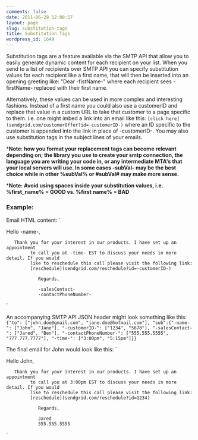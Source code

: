 ```yaml
---
comments: false
date: 2011-06-29 12:08:57
layout: page
slug: substitution-tags
title: Substitution Tags
wordpress_id: 1649
---
```


Substitution tags are a feature available via the SMTP API that allow you to easily generate dynamic content for each recipient on your list. When you send to a list of recipients over SMTP API you can specify substitution values for each recipient like a first name, that will then be inserted into an opening greeting like: "Dear -fistName-" where each recipient sees -firstName- replaced with their first name. 

Alternatively, these values can be used in more complex and interesting fashions. Instead of a first name you could also use a customerID and replace that value in a custom URL to take that customer to a page specific to them. i.e. one might imbed a link into an email like this: 
`[click here](sendgrid.com/customerOffer?id=-customerID-)` 
where an ID specific to the customer is appended into the link in place of -customerID-. 
You may also use substitution tags in the subject lines of your emails.



***Note: how you format your replacement tags can become relevant depending on; the library you use to create your smtp connection, the language you are writing your code in, or any intermediate MTA's that your local servers will use. In some cases -subVal- may be the best choice while in other %subVal% or #subVal# may make more sense.**



***Note: Avoid using spaces inside your substitution values, 
i.e. %first_name% = GOOD vs. %first name% = BAD**



### Example:



Email HTML content:
`

  
  
    

Hello -name-,  

       Thank you for your interest in our products. I have set up an appointment
             to call you at -time- EST to discuss your needs in more detail. If you would 
             like to reschedule this call please visit the following link: 
             [reschedule](sendgrid.com/reschedule?id=-customerID-)
 
                Regards,
 
                -salesContact-
                -contactPhoneNumber-  

    


  

`

An accompanying SMTP API JSON header might look something like this:
`
{"to": ["john.doe@gmail.com", "jane.doe@hotmail.com"], "sub":{"-name-": ["John", "Jane"], "-customerID-": ["1234", "5678"], "-salesContact-": ["Jared", "Ben"], "-contactPhoneNumber-": ["555.555.5555", "777.777.7777"], "-time-": ["3:00pm", "5:15pm"]}}
`

The final email for John would look like this:
`

  
  
    

Hello John,  

       Thank you for your interest in our products. I have set up an appointment
             to call you at 3:00pm EST to discuss your needs in more detail. If you would 
             like to reschedule this call please visit the following link: 
             [reschedule](sendgrid.com/reschedule?id=1234)
 
                Regards,
 
                Jared
                555.555.5555  

    


  

`

